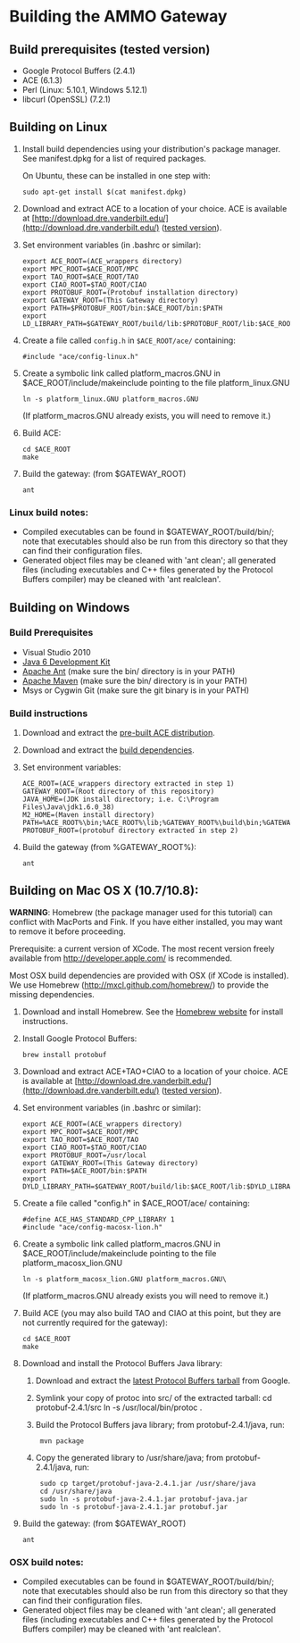 Building the AMMO Gateway
=========================

Build prerequisites (tested version)
------------------------------------
  * Google Protocol Buffers (2.4.1)
  * ACE (6.1.3)
  * Perl (Linux: 5.10.1, Windows 5.12.1)
  * libcurl (OpenSSL) (7.2.1)
   
Building on Linux
-----------------
 1. Install build dependencies using your distribution's package manager.  See
    manifest.dpkg for a list of required packages.
     
    On Ubuntu, these can be installed in one step with:

        sudo apt-get install $(cat manifest.dpkg)
        
 2. Download and extract ACE to a location of your choice.  ACE is available at
    [http://download.dre.vanderbilt.edu/](http://download.dre.vanderbilt.edu/)
    ([tested version](http://download.dre.vanderbilt.edu/previous_versions/ACE-6.1.3.tar.bz2)).
  
 3. Set environment variables (in .bashrc or similar):

        export ACE_ROOT=(ACE_wrappers directory)
        export MPC_ROOT=$ACE_ROOT/MPC
        export TAO_ROOT=$ACE_ROOT/TAO
        export CIAO_ROOT=$TAO_ROOT/CIAO
        export PROTOBUF_ROOT=(Protobuf installation directory)
        export GATEWAY_ROOT=(This Gateway directory)
        export PATH=$PROTOBUF_ROOT/bin:$ACE_ROOT/bin:$PATH
        export LD_LIBRARY_PATH=$GATEWAY_ROOT/build/lib:$PROTOBUF_ROOT/lib:$ACE_ROOT/lib:$LD_LIBRARY_PATH
  
 4. Create a file called `config.h` in `$ACE_ROOT/ace/` containing:

        #include "ace/config-linux.h"
        
 5. Create a symbolic link called platform_macros.GNU in $ACE_ROOT/include/makeinclude
    pointing to the file platform_linux.GNU

        ln -s platform_linux.GNU platform_macros.GNU

    (If platform_macros.GNU already exists, you will need to remove it.)
        
 6. Build ACE:

        cd $ACE_ROOT
        make
        
 7. Build the gateway: (from $GATEWAY_ROOT)

        ant
  
### Linux build notes:
   * Compiled executables can be found in $GATEWAY_ROOT/build/bin/; note that
     executables should also be run from this directory so that they can find
     their configuration files.
   * Generated object files may be cleaned with 'ant clean'; all generated
     files (including executables and C++ files generated by the Protocol
     Buffers compiler) may be cleaned with 'ant realclean'.

Building on Windows
-------------------

### Build Prerequisites
 * Visual Studio 2010
 * [Java 6 Development Kit](http://www.oracle.com/technetwork/java/javasebusiness/downloads/java-archive-downloads-javase6-419409.html)
 * [Apache Ant](http://ant.apache.org/) (make sure the bin/ directory is in your PATH)
 * [Apache Maven](http://maven.apache.org/) (make sure the bin/ directory is in your PATH)
 * Msys or Cygwin Git (make sure the git binary is in your PATH)

### Build instructions

 1. Download and extract the [pre-built ACE distribution][win32-prebuilt-ace].

 2. Download and extract the [build dependencies][win32-build-deps].

 3. Set environment variables:

        ACE_ROOT=(ACE_wrappers directory extracted in step 1)
        GATEWAY_ROOT=(Root directory of this repository)
        JAVA_HOME=(JDK install directory; i.e. C:\Program Files\Java\jdk1.6.0_38)
        M2_HOME=(Maven install directory)
        PATH=%ACE_ROOT%\bin;%ACE_ROOT%\lib;%GATEWAY_ROOT%\build\bin;%GATEWAY_ROOT%\build\lib;%PROTOBUF_ROOT%\bin;%PROTOBUF_ROOT%\lib
        PROTOBUF_ROOT=(protobuf directory extracted in step 2)

 4. Build the gateway (from %GATEWAY_ROOT%):

        ant

[win32-prebuilt-ace]: https://ammo.isis.vanderbilt.edu/builds/deps/Windows_32bit/ace-prebuilt-6.1.3.zip
[win32-build-deps]: https://ammo.isis.vanderbilt.edu/builds/deps/Windows_32bit/gateway-prereqs-protobuf-2.4.1.zip
     
Building on Mac OS X (10.7/10.8):
---------------------------------
**WARNING**: Homebrew (the package manager used for this tutorial) can conflict
with MacPorts and Fink.  If you have either installed, you may want to remove
it before proceeding.

Prerequisite:  a current version of XCode.  The most recent version freely
available from http://developer.apple.com/ is recommended.

Most OSX build dependencies are provided with OSX (if XCode is installed).
We use Homebrew (http://mxcl.github.com/homebrew/) to provide the missing 
dependencies.
   
 1. Download and install Homebrew.  See the [Homebrew website](http://brew.sh/)
    for install instructions.
        
 2. Install Google Protocol Buffers:

        brew install protobuf

 3. Download and extract ACE+TAO+CIAO to a location of your choice.  ACE is available at
    [http://download.dre.vanderbilt.edu/](http://download.dre.vanderbilt.edu/)
    ([tested version](http://download.dre.vanderbilt.edu/previous_versions/ACE-6.1.3.tar.bz2)).
  
 4. Set environment variables (in .bashrc or similar):

        export ACE_ROOT=(ACE_wrappers directory)
        export MPC_ROOT=$ACE_ROOT/MPC
        export TAO_ROOT=$ACE_ROOT/TAO
        export CIAO_ROOT=$TAO_ROOT/CIAO
        export PROTOBUF_ROOT=/usr/local
        export GATEWAY_ROOT=(This Gateway directory)
        export PATH=$ACE_ROOT/bin:$PATH
        export DYLD_LIBRARY_PATH=$GATEWAY_ROOT/build/lib:$ACE_ROOT/lib:$DYLD_LIBRARY_PATH
  
 5. Create a file called "config.h" in $ACE_ROOT/ace/ containing:

        #define ACE_HAS_STANDARD_CPP_LIBRARY 1
        #include "ace/config-macosx-lion.h"
        
 6. Create a symbolic link called platform_macros.GNU in $ACE_ROOT/include/makeinclude
    pointing to the file platform_macosx_lion.GNU

        ln -s platform_macosx_lion.GNU platform_macros.GNU\

    (If platform_macros.GNU already exists you will need to remove it.)
        
 7. Build ACE (you may also build TAO and CIAO at this point, but they are not
    currently required for the gateway):

        cd $ACE_ROOT
        make
        
 8. Download and install the Protocol Buffers Java library:

     1. Download and extract the [latest Protocol Buffers tarball][protobuf] from Google.
           
     2. Symlink your copy of protoc into src/ of the extracted tarball:
             cd protobuf-2.4.1/src
             ln -s /usr/local/bin/protoc .
        
     3. Build the Protocol Buffers java library; from protobuf-2.4.1/java,
        run: 

             mvn package
               
     4. Copy the generated library to /usr/share/java; from
        protobuf-2.4.1/java, run:

             sudo cp target/protobuf-java-2.4.1.jar /usr/share/java
             cd /usr/share/java
             sudo ln -s protobuf-java-2.4.1.jar protobuf-java.jar
             sudo ln -s protobuf-java-2.4.1.jar protobuf.jar
             
 9. Build the gateway: (from $GATEWAY_ROOT)

        ant
        
### OSX build notes:
   * Compiled executables can be found in $GATEWAY_ROOT/build/bin/; note that
     executables should also be run from this directory so that they can find
     their configuration files.
   * Generated object files may be cleaned with 'ant clean'; all generated
     files (including executables and C++ files generated by the Protocol
     Buffers compiler) may be cleaned with 'ant realclean'.

[protobuf]: http://code.google.com/p/protobuf/downloads/list
